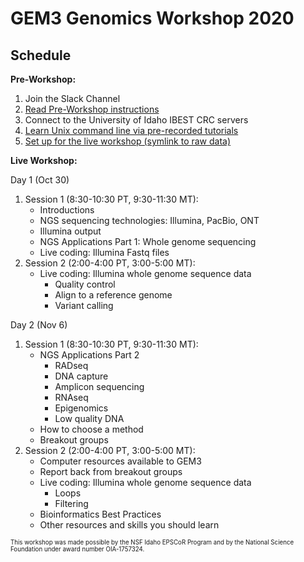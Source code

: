 # **GEM3 Genomics Workshop 2020**

## **Schedule**

**Pre-Workshop:**
1. Join the Slack Channel
2. [Read Pre-Workshop instructions](https://github.com/kimandrews/GEM3Genomics2020/tree/master/PreWorkshop)
3. Connect to the University of Idaho IBEST CRC servers
4. [Learn Unix command line via pre-recorded tutorials](https://github.com/kimandrews/GEM3Genomics2020/tree/master/PreWorkshop)
5. [Set up for the live workshop (symlink to raw data)](https://uidaho.zoom.us/rec/share/5yRT7O6dlWS6xlJFDJC_5zJmN5opA0HAW5UiSKi6d5JdnQchkNC2F2zOPL_OX001.6eMsCgGVr5BNExap?startTime=1600983926000)


**Live Workshop:**

Day 1 (Oct 30)
1.	Session 1 (8:30-10:30 PT, 9:30-11:30 MT):  
    - Introductions  
    - NGS sequencing technologies: Illumina, PacBio, ONT  
    - Illumina output  
    - NGS Applications Part 1: Whole genome sequencing  
    - Live coding: Illumina Fastq files  
2.	Session 2 (2:00-4:00 PT, 3:00-5:00 MT):  
    - Live coding: Illumina whole genome sequence data  
       - Quality control  
       - Align to a reference genome  
       - Variant calling  

Day 2 (Nov 6)
1.	Session 1 (8:30-10:30 PT, 9:30-11:30 MT):  
    - NGS Applications Part 2  
      - RADseq    
      - DNA capture  
      - Amplicon sequencing  
      - RNAseq  
      - Epigenomics  
      - Low quality DNA  
    - How to choose a method   
    - Breakout groups  
2. Session 2 (2:00-4:00 PT, 3:00-5:00 MT):  
   - Computer resources available to GEM3  
   - Report back from breakout groups  
   - Live coding: Illumina whole genome sequence data  
     - Loops  
     - Filtering  
   - Bioinformatics Best Practices  
   - Other resources and skills you should learn  

    
<sub><sup>This workshop was made possible by the NSF Idaho EPSCoR Program and by the National Science Foundation under award number OIA-1757324.<sub><sup>
